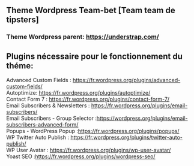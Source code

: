 ## Theme Wordpress Team-bet [Team team de tipsters]

### Theme Wordpress parent: https://understrap.com/

## Plugins nécessaire pour le fonctionnement du théme:
Advanced Custom Fields : https://fr.wordpress.org/plugins/advanced-custom-fields/ <br>
Autoptimize: https://fr.wordpress.org/plugins/autoptimize/ <br>
Contact Form 7 : https://fr.wordpress.org/plugins/contact-form-7/ <br>
Email Subscribers & Newsletters : https://fr.wordpress.org/plugins/email-subscribers/ <br>
Email Subscribers - Group Selector :https://wordpress.org/plugins/email-subscribers-advanced-form/ <br>
Popups - WordPress Popup :https://fr.wordpress.org/plugins/popups/ <br>
WP Twitter Auto Publish : https://fr.wordpress.org/plugins/twitter-auto-publish/ <br>
WP User Avatar : https://fr.wordpress.org/plugins/wp-user-avatar/ <br>
Yoast SEO :https://fr.wordpress.org/plugins/wordpress-seo/ <br>
